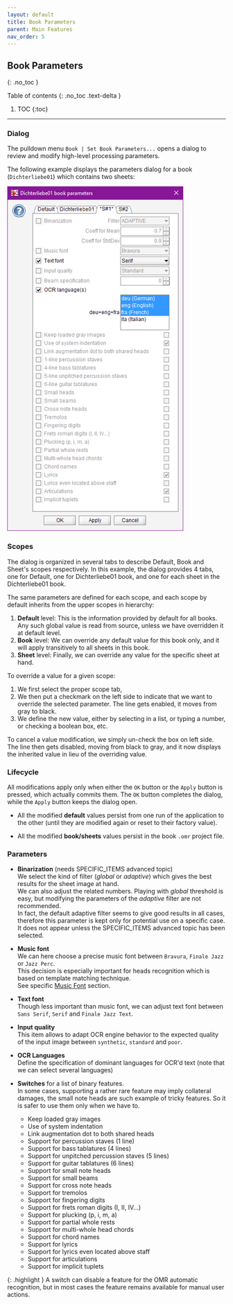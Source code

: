 ```yaml
---
layout: default
title: Book Parameters
parent: Main Features
nav_order: 5
---
```

## Book Parameters
{: .no_toc }

Table of contents
{: .no_toc .text-delta }

1. TOC
{:toc}

---

### Dialog

The pulldown menu  `Book | Set Book Parameters...` opens a dialog to review and modify
high-level processing parameters.

The following example displays the parameters dialog for a book (`Dichterliebe01`) which contains
two sheets:

![](../assets/images/book_parameters.png)

### Scopes

The dialog is organized in several tabs to describe Default, Book and Sheet's scopes respectively.
In this example, the dialog provides 4 tabs, one for Default, one for Dichterliebe01 book,
and one for each sheet in the Dichterliebe01 book.

The same parameters are defined for each scope, and each scope by default inherits from the upper
scopes in hierarchy:
1. **Default** level: This is the information provided by default for all books.
Any such global value is read from source, unless we have overridden it at default level.
2. **Book** level: We can override any default value for this book only, and it will apply
transitively to all sheets in this book.
3. **Sheet** level: Finally, we can override any value for the specific sheet at hand.

To override a value for a given scope:
1. We first select the proper scope tab,
2. We then put a checkmark on the left side to indicate that we want to override the selected parameter.
The line gets enabled, it moves from gray to black.
3. We define the new value, either by selecting in a list, or typing a number,
or checking a boolean box, etc.

To cancel a value modification, we simply un-check the box on left side.
The line then gets disabled, moving from black to gray, and it now displays the inherited value
in lieu of the overriding value.

### Lifecycle

All modifications apply only when either the `OK` button or the `Apply` button is pressed,
which actually commits them.
The `OK` button completes the dialog, while the `Apply` button keeps the dialog open.

* All the modified **default** values persist from one run of the application to the other
(until they are modified again or reset to their factory value).

* All the modified **book/sheets** values persist in the book `.omr` project file.

### Parameters

* **Binarization**  (needs SPECIFIC_ITEMS advanced topic)  
  We select the kind of filter (_global_ or _adaptive_) which gives the best results for the sheet
  image at hand.   
  We can also adjust the related numbers.
  Playing with _global_ threshold is easy, but modifying the parameters of   the _adaptive_ filter
  are not recommended.  
  In fact, the default adaptive filter seems to give good results in all cases, therefore this
  parameter is kept only for potential use on a specific case.
  It does not appear unless the SPECIFIC_ITEMS advanced topic has been selected.

* **Music font**  
We can here choose a precise music font between ``Bravura``, ``Finale Jazz`` or ``Jazz Perc``.  
This decision is especially important for heads recognition which is based on
template matching technique.  
See specific [Music Font](../specific/fonts.md#music-fonts) section.

* **Text font**  
Though less important than music font, we can adjust text font between
``Sans Serif``, ``Serif`` and ``Finale Jazz Text``.

* **Input quality**  
This item allows to adapt OCR engine behavior to the expected quality of the input image between
``synthetic``, ``standard`` and ``poor``.

* **OCR Languages**  
  Define the specification of dominant languages for OCR'd text
  (note that we can select several languages)

* **Switches** for a list of binary features.   
  In some cases, supporting a rather rare feature may imply collateral damages, the small note heads
  are such example of tricky features.
  So it is safer to use them only when we have to.   
  * Keep loaded gray images
  * Use of system indentation
  * Link augmentation dot to both shared heads
  * Support for percussion staves (1 line)
  * Support for bass tablatures (4 lines)
  * Support for unpitched percussion staves (5 lines)
  * Support for guitar tablatures (6 lines)
  * Support for small note heads
  * Support for small beams
  * Support for cross note heads
  * Support for tremolos
  * Support for fingering digits
  * Support for frets roman digits (I, II, IV...)
  * Support for plucking (p, i, m, a)
  * Support for partial whole rests
  * Support for multi-whole head chords
  * Support for chord names
  * Support for lyrics
  * Support for lyrics even located above staff  
  * Support for articulations
  * Support for implicit tuplets

{: .highlight }
A switch can disable a feature for the OMR automatic recognition,
but in most cases the feature remains available for manual user actions.


